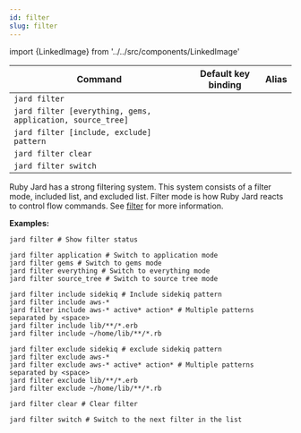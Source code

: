 ```yaml
---
id: filter
slug: filter
---
```

import {LinkedImage} from '../../src/components/LinkedImage'

| Command | Default key binding | Alias |
| ------- | ------------------- | ----- |
| `jard filter`  | | |
| `jard filter [everything, gems, application, source_tree]`  | | |
| `jard filter [include, exclude] pattern` | | |
| `jard filter clear` | | |
| `jard filter switch` | | |

Ruby Jard has a strong filtering system. This system consists of a filter mode, included list, and excluded list. Filter mode is how Ruby Jard reacts to control flow commands. See [filter](/docs/guides/filter) for more information.

**Examples:**

```
jard filter # Show filter status
```

<LinkedImage link="/img/commands/filter.png" alt="Filter example"/>

```
jard filter application # Switch to application mode
jard filter gems # Switch to gems mode
jard filter everything # Switch to everything mode
jard filter source_tree # Switch to source tree mode
```

```
jard filter include sidekiq # Include sidekiq pattern
jard filter include aws-*
jard filter include aws-* active* action* # Multiple patterns separated by <space>
jard filter include lib/**/*.erb
jard filter include ~/home/lib/**/*.rb
```

```
jard filter exclude sidekiq # exclude sidekiq pattern
jard filter exclude aws-*
jard filter exclude aws-* active* action* # Multiple patterns separated by <space>
jard filter exclude lib/**/*.erb
jard filter exclude ~/home/lib/**/*.rb
```

```
jard filter clear # Clear filter
```

```
jard filter switch # Switch to the next filter in the list
```
